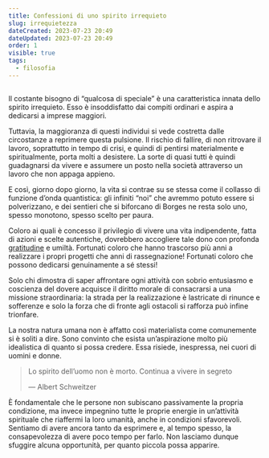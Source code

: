 ```yaml
---
title: Confessioni di uno spirito irrequieto
slug: irrequietezza
dateCreated: 2023-07-23 20:49
dateUpdated: 2023-07-23 20:49
order: 1
visible: true
tags:
  - filosofia
---
```


##

<span class="newthought">Il costante</span> bisogno di “qualcosa di speciale” è una caratteristica innata dello spirito irrequieto. Esso è insoddisfatto dai compiti ordinari e aspira a dedicarsi a imprese maggiori.

Tuttavia, la maggioranza di questi individui si vede costretta dalle circostanze a reprimere questa pulsione. Il rischio di fallire, di non ritrovare il lavoro, soprattutto in tempo di crisi, e quindi di pentirsi materialmente e spiritualmente, porta molti a desistere. La sorte di quasi tutti è quindi guadagnarsi da vivere e assumere un posto nella società attraverso un lavoro che non appaga appieno.

E così, giorno dopo giorno, la vita si contrae su se stessa come il collasso di funzione d’onda quantistica: gli infiniti “noi” che avremmo potuto essere si polverizzano, e dei sentieri che si biforcano di Borges ne resta solo uno, spesso monotono, spesso scelto per paura.

Coloro ai quali è concesso il privilegio di vivere una vita indipendente, fatta di azioni e scelte autentiche, dovrebbero accogliere tale dono con profonda [gratitudine](/notes/gratitudine/) e umiltà. Fortunati coloro che hanno trascorso più anni a realizzare i propri progetti che anni di rassegnazione! Fortunati coloro che possono dedicarsi genuinamente a sé stessi!

Solo chi dimostra di saper affrontare ogni attività con sobrio entusiasmo e coscienza del dovere acquisce il diritto morale di consacrarsi a una missione straordinaria: la strada per la realizzazione è lastricate di rinunce e sofferenze e solo la forza che di fronte agli ostacoli si rafforza può infine trionfare.

La nostra natura umana non è affatto così materialista come comunemente si è soliti a dire. Sono convinto che esista un’aspirazione molto più idealistica di quanto si possa credere. Essa risiede, inespressa, nei cuori di uomini e donne.

<div class='epigraph'>

> Lo spirito dell’uomo non è morto. Continua a vivere in segreto <footer> — Albert Schweitzer</footer>

</div>

È fondamentale che le persone non subiscano passivamente la propria condizione, ma invece impegnino tutte le proprie energie in un’attività spirituale che riaffermi la loro umanità, anche in condizioni sfavorevoli. Sentiamo di avere ancora tanto da esprimere e, al tempo spesso, la consapevolezza di avere poco tempo per farlo. Non lasciamo dunque sfuggire alcuna opportunità, per quanto piccola possa apparire.
